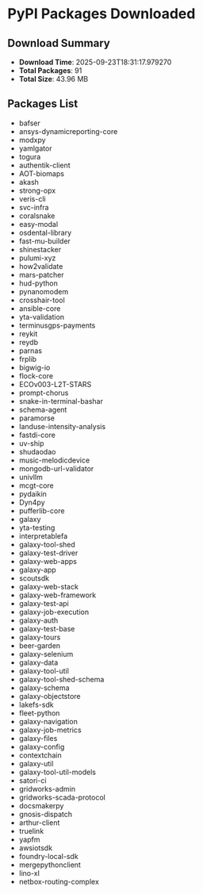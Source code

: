 # PyPI Packages Downloaded

## Download Summary
- **Download Time**: 2025-09-23T18:31:17.979270
- **Total Packages**: 91
- **Total Size**: 43.96 MB

## Packages List
- bafser
- ansys-dynamicreporting-core
- modxpy
- yamlgator
- togura
- authentik-client
- AOT-biomaps
- akash
- strong-opx
- veris-cli
- svc-infra
- coralsnake
- easy-modal
- osdental-library
- fast-mu-builder
- shinestacker
- pulumi-xyz
- how2validate
- mars-patcher
- hud-python
- pynanomodem
- crosshair-tool
- ansible-core
- yta-validation
- terminusgps-payments
- reykit
- reydb
- parnas
- frplib
- bigwig-io
- flock-core
- ECOv003-L2T-STARS
- prompt-chorus
- snake-in-terminal-bashar
- schema-agent
- paramorse
- landuse-intensity-analysis
- fastdi-core
- uv-ship
- shudaodao
- music-melodicdevice
- mongodb-url-validator
- univllm
- mcgt-core
- pydaikin
- Dyn4py
- pufferlib-core
- galaxy
- yta-testing
- interpretablefa
- galaxy-tool-shed
- galaxy-test-driver
- galaxy-web-apps
- galaxy-app
- scoutsdk
- galaxy-web-stack
- galaxy-web-framework
- galaxy-test-api
- galaxy-job-execution
- galaxy-auth
- galaxy-test-base
- galaxy-tours
- beer-garden
- galaxy-selenium
- galaxy-data
- galaxy-tool-util
- galaxy-tool-shed-schema
- galaxy-schema
- galaxy-objectstore
- lakefs-sdk
- fleet-python
- galaxy-navigation
- galaxy-job-metrics
- galaxy-files
- galaxy-config
- contextchain
- galaxy-util
- galaxy-tool-util-models
- satori-ci
- gridworks-admin
- gridworks-scada-protocol
- docsmakerpy
- gnosis-dispatch
- arthur-client
- truelink
- yapfm
- awsiotsdk
- foundry-local-sdk
- mergepythonclient
- lino-xl
- netbox-routing-complex
